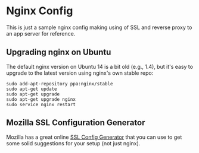 # Nginx Config

This is just a sample nginx config making using of SSL and reverse proxy to an
app server for reference.

## Upgrading nginx on Ubuntu

The default nginx version on Ubuntu 14 is a bit old (e.g., 1.4), but it's easy
to upgrade to the latest version using nginx's own stable repo:

```
sudo add-apt-repository ppa:nginx/stable
sudo apt-get update
sudo apt-get upgrade
sudo apt-get upgrade nginx
sudo service nginx restart
```

## Mozilla SSL Configuration Generator

Mozilla has a great online [SSL Config Generator](https://mozilla.github.io/server-side-tls/ssl-config-generator/)
that you can use to get some solid suggestions for your setup (not just nginx).

